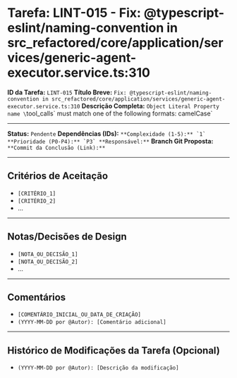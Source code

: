 # Tarefa: LINT-015 - Fix: @typescript-eslint/naming-convention in src_refactored/core/application/services/generic-agent-executor.service.ts:310

**ID da Tarefa:** `LINT-015`
**Título Breve:** `Fix: @typescript-eslint/naming-convention in src_refactored/core/application/services/generic-agent-executor.service.ts:310`
**Descrição Completa:**
`Object Literal Property name \`tool_calls\` must match one of the following formats: camelCase`

---

**Status:** `Pendente`
**Dependências (IDs):** ``
**Complexidade (1-5):** `1`
**Prioridade (P0-P4):** `P3`
**Responsável:** ``
**Branch Git Proposta:** ``
**Commit da Conclusão (Link):** ``

---

## Critérios de Aceitação
- `[CRITÉRIO_1]`
- `[CRITÉRIO_2]`
- ...

---

## Notas/Decisões de Design
- `[NOTA_OU_DECISÃO_1]`
- `[NOTA_OU_DECISÃO_2]`
- ...

---

## Comentários
- `[COMENTÁRIO_INICIAL_OU_DATA_DE_CRIAÇÃO]`
- `(YYYY-MM-DD por @Autor): [Comentário adicional]`

---

## Histórico de Modificações da Tarefa (Opcional)
- `(YYYY-MM-DD por @Autor): [Descrição da modificação]`
